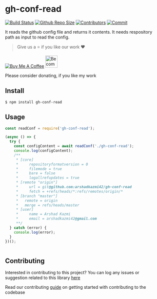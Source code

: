 # gh-conf-read

[![Build Status](https://travis-ci.com/arshadkazmi42/gh-conf-read.svg?branch=master)](https://travis-ci.com/arshadkazmi42/gh-conf-read)
[![Github Repo Size](https://img.shields.io/github/repo-size/arshadkazmi42/gh-conf-read.svg)](https://github.com/arshadkazmi42/gh-conf-read)
[![Contributors](https://img.shields.io/github/contributors/arshadkazmi42/gh-conf-read.svg)](https://github.com/arshadkazmi42/gh-conf-read/graphs/contributors)
[![Commit](https://img.shields.io/github/last-commit/arshadkazmi42/gh-conf-read.svg)](https://github.com/arshadkazmi42/gh-conf-read/commits/master)


It reads the github config file and returns it contents.
It needs respository path as input to read the config.

> Give us a :star: if you like our work :heart:

<a href="https://www.buymeacoffee.com/arshadkazmi42" target="_blank"><img src="https://www.buymeacoffee.com/assets/img/custom_images/orange_img.png" alt="Buy Me A Coffee" style="height: auto !important;width: auto !important;" ></a>
<a href="https://www.patreon.com/bePatron?u=15454240" target="_blank"><img src="https://c5.patreon.com/external/logo/become_a_patron_button.png" alt="Become a Patron!" height="40"></a>

Please consider donating, if you like my work

## Install

```
$ npm install gh-conf-read
```

## Usage

```javascript
const readConf = require('gh-conf-read');

(async () => {
  try {
    const configContent = await readConf('./gh-conf-read');
    console.log(configContent);
    /**
     * [core]
     *     repositoryformatversion = 0
     *     filemode = true
     *     bare = false
     *     logallrefupdates = true
     * [remote "origin"]
     *     url = git@github.com:arshadkazmi42/gh-conf-read
     *     fetch = +refs/heads/*:refs/remotes/origin/*
     * [branch "master"]
     *   remote = origin
     *   merge = refs/heads/master
     * [user]
     *     name = Arshad Kazmi
     *     email = arshadkazmi42@gmail.com
     **/
  } catch (error) {
    console.log(error);
  }
})();



```

## Contributing

Interested in contributing to this project?
You can log any issues or suggestion related to this library [here](https://github.com/arshadkazmi42/gh-conf-read/issues/new)

Read our contributing [guide](CONTRIBUTING.md) on getting started with contributing to the codebase
